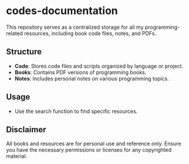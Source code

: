 # codes-documentation
This repository serves as a centralized storage for all my programming-related resources, including book code files, notes, and PDFs.

## Structure
- **Code**: Stores code files and scripts organized by language or project.
- **Books**: Contains PDF versions of programming books.
- **Notes**: Includes personal notes on various programming topics.

## Usage
- Use the search function to find specific resources.

## Disclaimer
All books and resources are for personal use and reference only. Ensure you have the necessary permissions or licenses for any copyrighted material.